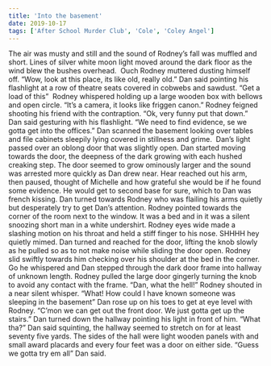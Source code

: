 ```yaml
---
title: 'Into the basement'
date: 2019-10-17
tags: ['After School Murder Club', 'Cole', 'Coley Angel']
---
```


The air was musty and still and the sound of Rodney’s fall was muffled and short. Lines of silver white moon light moved around the dark floor as the wind blew the bushes overhead.  Ouch Rodney muttered dusting himself off. “Wow, look at this place, its like old, really old.” Dan said pointing his flashlight at a row of theatre seats covered in cobwebs and sawdust. “Get a load of this”  Rodney whispered holding up a large wooden box with bellows and open circle. “It’s a camera, it looks like friggen canon.” Rodney feigned shooting his friend with the contraption. “Ok, very funny put that down.” Dan said gesturing with his flashlight. “We need to find evidence, se we gotta get into the offices.” Dan scanned the basement looking over tables and file cabinets sleepily lying covered in stillness and grime.  Dan’s light passed over an oblong door that was slightly open. Dan started moving towards the door, the deepness of the dark growing with each hushed creaking step. The door seemed to grow ominously larger and the sound was arrested more quickly as Dan drew near. Hear reached out his arm, then paused, thought of Michelle and how grateful she would be if he found some evidence. He would get to second base for sure, which to Dan was french kissing. Dan turned towards Rodney who was flailing his arms quietly but desperately try to get Dan’s attention. Rodney pointed towards the corner of the room next to the window. It was a bed and in it was a silent snoozing short man in a white undershirt. Rodney eyes wide made a slashing motion on his throat and held a stiff finger to his nose. SHHHH hey quietly mimed. Dan turned and reached for the door, lifting the knob slowly as he pulled so as to not make noise while sliding the door open. Rodney slid swiftly towards him checking over his shoulder at the bed in the corner. Go he whispered and Dan stepped through the dark door frame into hallway of unknown length. Rodney pulled the large door gingerly turning the knob to avoid any contact with the frame. “Dan, what the hell!” Rodney shouted in a near silent whisper. “What! How could I have known someone was sleeping in the basement” Dan rose up on his toes to get at eye level with Rodney. “C’mon we can get out the front door. We just gotta get up the stairs.” Dan turned down the hallway pointing his light in front of him. “What tha?” Dan said squinting, the hallway seemed to stretch on for at least seventy five yards. The sides of the hall were light wooden panels with and small award placards and every four feet was a door on either side. “Guess we gotta try em all” Dan said.
